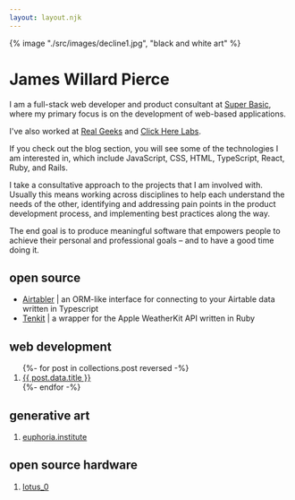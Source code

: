 ```yaml
---
layout: layout.njk
---
```


{% image "./src/images/decline1.jpg", "black and white art" %}

# James Willard Pierce

I am a full-stack web developer and product consultant at [Super Basic](https://superbasic.xyz), where my primary focus is on the development of web-based applications.

I've also worked at [Real Geeks](https://realgeeks.com) and [Click Here Labs](https://clickherelabs.com).

If you check out the blog section, you will see some of the technologies I am interested in, which include JavaScript, CSS, HTML, TypeScript, React, Ruby, and Rails.

I take a consultative approach to the projects that I am involved with. Usually this means working across disciplines to help each understand the needs of the other, identifying and addressing pain points in the product development process, and implementing best practices along the way.

The end goal is to produce meaningful software that empowers people to achieve their personal and professional goals – and to have a good time doing it.

## open source
<ul>
    <li><a href="https://github.com/superbasicxyz/airtabler">Airtabler</a> | an ORM-like interface for connecting to your Airtable data written in Typescript</li>
    <li><a href="https://github.com/superbasicxyz/tenkit">Tenkit</a> | a wrapper for the Apple WeatherKit API written in Ruby</li>
</ul>

## web development

<ol>
{%- for post in collections.post reversed -%}
  <li><a href="{{ post.url }}">{{ post.data.title }}</a></li>
{%- endfor -%}
</ol>

## generative art

1. [euphoria.institute](https://euphoria.institute)


## open source hardware

1. [lotus_0](/electronics/lotus_0)

